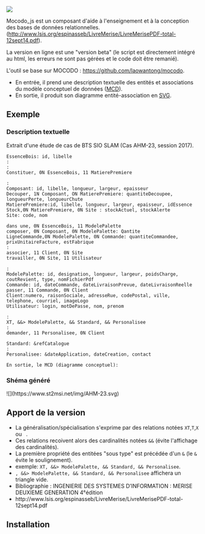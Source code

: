 ![](https://www.st2msi.net/img/mocodo_js.svg)

Mocodo_js est un composant d'aide à l'enseignement et à la conception des bases de données relationnelles.
(http://www.lsis.org/espinasseb/LivreMerise/LivreMerisePDF-total-12sept14.pdf).

La version en ligne est une "version beta" (le script est directement intégré au html, les erreurs ne sont pas gérées et le code doit être remanié).

L'outil se base sur MOCODO : https://github.com/laowantong/mocodo. 
- En entrée, il prend une description textuelle des entités et associations du modèle conceptuel de données ([MCD](https://fr.wikipedia.org/wiki/Modèle_entité-association)).
- En sortie, il produit son diagramme entité-association en [SVG](https://fr.wikipedia.org/wiki/Scalable_Vector_Graphics).
<h2>Exemple</h2>
<h3>Description textuelle</h3>
Extrait d'une étude de cas de BTS SIO SLAM (Cas AHM-23, session 2017).

    EssenceBois: id, libelle
    :
    :
    Constituer, 0N EssenceBois, 11 MatierePremiere

    :
    Composant: id, libelle, longueur, largeur, epaisseur
    Decouper, 1N Composant, ON MatierePremiere: quantiteDecoupee, longueurPerte, longueurChute
    MatierePremiere:id, libelle, longueur, largeur, epaisseur, idEssence
    Stock,0N MatierePremiere, 0N Site : stockActuel, stockAlerte
    Site: code, nom

    dans une, 0N EssenceBois, 11 ModelePalette
    composer, 0N Composant, 0N ModelePalette: Qantite
    LigneCommande,0N ModelePalette, 0N Commande: quantiteCommandee, prixUnitaireFacture, estFabrique
    :
    associer, 11 Client, 0N Site
    travailler, 0N Site, 11 Utilisateur

    : 
    ModelePalette: id, designation, longueur, largeur, poidsCharge, coutRevient, type, nomFichierPdf
    Commande: id, dateCommande, dateLivraisonPrevue, dateLivraisonReelle
    passer, 11 Commande, 0N Client
    Client:numero, raisonSociale, adresseRue, codePostal, ville, telephone, courriel, imageLogo
    Utilisateur: login, motDePasse, nom, prenom

    :
    XT, &&> ModelePalette, && Standard, && Personalisee
    :
    demander, 11 Personalisee, 0N Client

    Standard: &refCatalogue
    :
    Personalisee: &dateApplication, dateCreation, contact

    En sortie, le MCD (diagramme conceptuel):
<h3>Shéma généré</h3>
![](https://www.st2msi.net/img/AHM-23.svg)
<h2>Apport de la version</h2>
<ul>
<li>La généralisation/spécialisation s'exprime par des relations notées <code>XT</code>,<code>T</code>,<code>X</code> ou <code> </code>.</li>
<li>Ces relations recoivent  alors des cardinalités notées <code>&&</code> (évite l'affichage des cardinalités).</li>
<li>La première propriété des entitées "sous type" est  précédée  d'un <code>&</code> (le <code>&</code> évite le soulignement).</li>
<li>exemple: <code>XT, &&> ModelePalette, && Standard, && Personalisee</code>.</li>
<li><code>, &&> ModelePalette, && Standard, && Personalisee</code> affichera un triangle vide.</li>
<li>Bibliographie : INGENIERIE DES SYSTEMES D’INFORMATION : MERISE DEUXIEME GENERATION 4°édition</li>
<li>http://www.lsis.org/espinasseb/LivreMerise/LivreMerisePDF-total-12sept14.pdf</li>
</ul>
<h2>Installation</h2>
